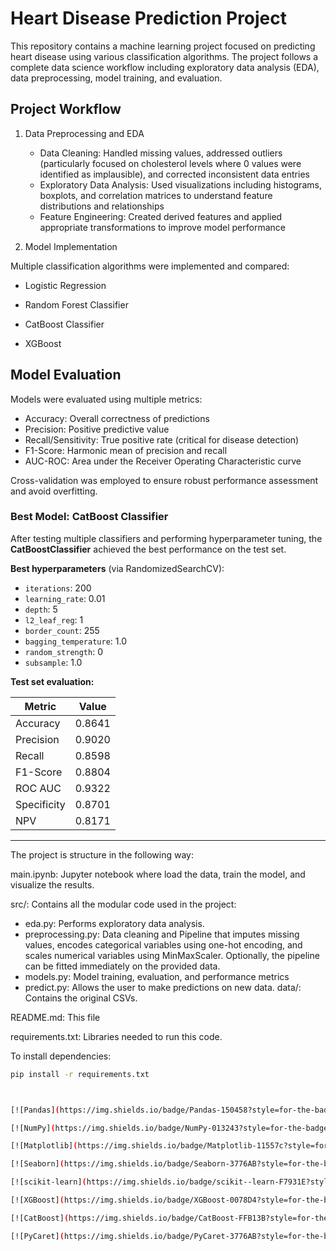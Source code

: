 # Heart Disease Prediction Project
This repository contains a machine learning project focused on predicting heart disease using various classification algorithms. 
The project follows a complete data science workflow including exploratory data analysis (EDA), data preprocessing, model training, and evaluation.


## Project Workflow
1. Data Preprocessing and EDA

    - Data Cleaning: Handled missing values, addressed outliers (particularly focused on cholesterol levels where 0 values were identified as implausible), and corrected inconsistent data entries
    - Exploratory Data Analysis: Used visualizations including histograms, boxplots, and correlation matrices to understand feature distributions and relationships
    - Feature Engineering: Created derived features and applied appropriate transformations to improve model performance

2. Model Implementation
   
Multiple classification algorithms were implemented and compared:

- Logistic Regression

- Random Forest Classifier

- CatBoost Classifier

- XGBoost 


## Model Evaluation
Models were evaluated using multiple metrics:

- Accuracy: Overall correctness of predictions
- Precision: Positive predictive value
- Recall/Sensitivity: True positive rate (critical for disease detection)
- F1-Score: Harmonic mean of precision and recall
- AUC-ROC: Area under the Receiver Operating Characteristic curve

Cross-validation was employed to ensure robust performance assessment and avoid overfitting.


### Best Model: CatBoost Classifier

After testing multiple classifiers and performing hyperparameter tuning, the **CatBoostClassifier** achieved the best performance on the test set.

**Best hyperparameters** (via RandomizedSearchCV):
- `iterations`: 200
- `learning_rate`: 0.01
- `depth`: 5
- `l2_leaf_reg`: 1
- `border_count`: 255
- `bagging_temperature`: 1.0
- `random_strength`: 0
- `subsample`: 1.0

**Test set evaluation:**

| Metric         | Value   |
|----------------|---------|
| Accuracy       | 0.8641  |
| Precision      | 0.9020  |
| Recall         | 0.8598  |
| F1-Score       | 0.8804  |
| ROC AUC        | 0.9322  |
| Specificity    | 0.8701  |
| NPV            | 0.8171  |
---

The project is structure in the following way:

main.ipynb: Jupyter notebook where load the data, train the model, and visualize the results.

src/: Contains all the modular code used in the project:

- eda.py: Performs exploratory data analysis.
- preprocessing.py: Data cleaning and Pipeline that imputes missing values, encodes categorical variables using one-hot encoding, and scales numerical variables using MinMaxScaler. Optionally, the pipeline can be fitted immediately on the provided data.
- models.py: Model training, evaluation, and performance metrics
- predict.py: Allows the user to make predictions on new data.
data/: Contains the original CSVs.

README.md: This file

requirements.txt: Libraries needed to run this code.


To install dependencies:

```bash
pip install -r requirements.txt



[![Pandas](https://img.shields.io/badge/Pandas-150458?style=for-the-badge&logo=pandas&logoColor=white)](https://pandas.pydata.org/)

[![NumPy](https://img.shields.io/badge/NumPy-013243?style=for-the-badge&logo=numpy&logoColor=white)](https://numpy.org/)

[![Matplotlib](https://img.shields.io/badge/Matplotlib-11557c?style=for-the-badge&logo=python&logoColor=white)](https://matplotlib.org/)

[![Seaborn](https://img.shields.io/badge/Seaborn-3776AB?style=for-the-badge&logo=python&logoColor=white)](https://seaborn.pydata.org/)

[![scikit-learn](https://img.shields.io/badge/scikit--learn-F7931E?style=for-the-badge&logo=scikit-learn&logoColor=white)](https://scikit-learn.org/)

[![XGBoost](https://img.shields.io/badge/XGBoost-0078D4?style=for-the-badge&logo=python&logoColor=white)](https://xgboost.readthedocs.io/)

[![CatBoost](https://img.shields.io/badge/CatBoost-FFB13B?style=for-the-badge&logo=python&logoColor=black)](https://catboost.ai/)

[![PyCaret](https://img.shields.io/badge/PyCaret-3776AB?style=for-the-badge&logo=python&logoColor=white)](https://pycaret.org/)


